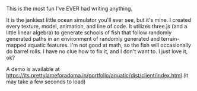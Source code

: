 This is the most fun I've EVER had writing anything.

It is the jankiest little ocean simulator you'll ever see, but it's mine. I created every texture, model, animation, and line of code. It utilizes three.js (and a little linear algebra) to generate schools of fish that follow randomly generated paths in an environment of randomly generated and terrain-mapped aquatic features. I'm not good at math, so the fish will occasionally do barrel rolls. I have no clue how to fix it, and I don't want to. I just love it, ok?

A demo is available at https://its.prettylameforadoma.in/portfolio/aquatic/dist/client/index.html (it may take a few seconds to load)
